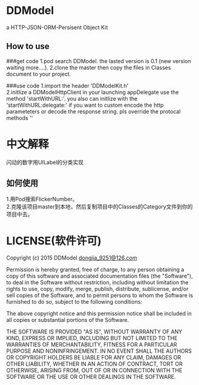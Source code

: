 # DDModel
a HTTP-JSON-ORM-Persisent Object Kit


How to use
----
###get code
1.pod search DDModel.  the lasted version is 0.1 (new version waiting more....).
2.clone the master then copy the files in Classes document to your project.  

###use code
1.import the header 'DDModelKit.h'  
2.initlize a DDModelHttpClient in your launching appDelegate use the method 'startWithURL:'. you also can initlize with the 'startWithURL:delegate:' if you want to custom encode the http parameteters or decode the response string. pls override the protocal methods ''

中文解释
====
闪动的数字用UILabel的分类实现

如何使用
----
1.用Pod搜索FlickerNumber。  
2.克隆该项目master到本地，然后复制项目中的Classes的Category文件到你的项目中去。  


LICENSE(软件许可)
====

Copyright (c) 2015 DDModel <dongjia_9251@126.com>

Permission is hereby granted, free of charge, to any person obtaining a copy
of this software and associated documentation files (the "Software"), to deal
in the Software without restriction, including without limitation the rights
to use, copy, modify, merge, publish, distribute, sublicense, and/or sell
copies of the Software, and to permit persons to whom the Software is
furnished to do so, subject to the following conditions:

The above copyright notice and this permission notice shall be included in
all copies or substantial portions of the Software.

THE SOFTWARE IS PROVIDED "AS IS", WITHOUT WARRANTY OF ANY KIND, EXPRESS OR
IMPLIED, INCLUDING BUT NOT LIMITED TO THE WARRANTIES OF MERCHANTABILITY,
FITNESS FOR A PARTICULAR PURPOSE AND NONINFRINGEMENT. IN NO EVENT SHALL THE
AUTHORS OR COPYRIGHT HOLDERS BE LIABLE FOR ANY CLAIM, DAMAGES OR OTHER
LIABILITY, WHETHER IN AN ACTION OF CONTRACT, TORT OR OTHERWISE, ARISING FROM,
OUT OF OR IN CONNECTION WITH THE SOFTWARE OR THE USE OR OTHER DEALINGS IN
THE SOFTWARE.
